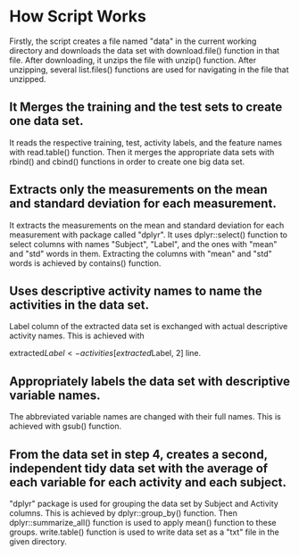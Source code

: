 # How Script Works

  Firstly, the script creates a file named "data" in the current working directory and downloads the data set with download.file() function in that file. After downloading, it unzips the file with unzip() function. After unzipping, several list.files() functions are used for navigating in the file that unzipped.

## It Merges the training and the test sets to create one data set.

  It reads the respective training, test, activity labels, and the feature names with read.table() function. Then it merges the appropriate data sets with rbind() and cbind() functions in order to create one big data set.

## Extracts only the measurements on the mean and standard deviation for each measurement.
  
  It extracts the measurements on the mean and standard deviation for each measurement with package called "dplyr". It uses dplyr::select() function to select columns with names "Subject", "Label", and the ones with "mean" and "std" words in them. Extracting the columns with "mean" and "std" words is achieved by contains() function.

## Uses descriptive activity names to name the activities in the data set.
  
  Label column of the extracted data set is exchanged with actual descriptive activity names. This is achieved with 
  
  extracted$Label <- activities[extracted$Label, 2] 
  line.
  
## Appropriately labels the data set with descriptive variable names.

  The abbreviated variable names are changed with their full names. This is achieved with gsub() function.
  
## From the data set in step 4, creates a second, independent tidy data set with the average of each variable for each activity and each subject.

  "dplyr" package is used for grouping the data set by Subject and Activity columns. This is achieved by dplyr::group_by() function. Then dplyr::summarize_all() function is used to apply mean() function to these groups. write.table() function is used to write data set as a "txt" file in the given directory. 
